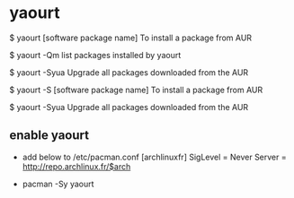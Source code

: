 # yaourt

$ yaourt [software package name]
To install a package from AUR

$ yaourt -Qm
list packages installed by yaourt

$ yaourt -Syua
Upgrade all packages downloaded from the AUR


$ yaourt -S [software package name]
To install a package from AUR

$ yaourt -Syua
Upgrade all packages downloaded from the AUR


## enable yaourt
- add below to /etc/pacman.conf
[archlinuxfr]
SigLevel = Never
Server = http://repo.archlinux.fr/$arch

- pacman -Sy yaourt

